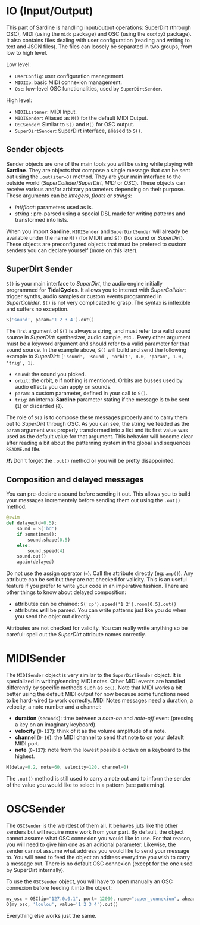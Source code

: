 # IO (Input/Output)

This part of Sardine is handling input/output operations: SuperDirt (through OSC), MIDI (using the `mido` package) and OSC (using the `osc4py3` package). It also contains files dealing with user configuration (reading and writing to text and JSON files). The files can loosely be separated in two groups, from low to high level.

Low level:

- `UserConfig`: user configuration management.
- `MIDIIo`: basic MIDI connexion management.
- `Osc`: low-level OSC functionalities, used by `SuperDirtSender`.

High level:

- `MIDIListener`: MIDI Input.
- `MIDISender`: Aliased as `M()` for the default MIDI Output.
- `OSCSender`: Similar to `S()` and `M()` for OSC output.
- `SuperDirtSender`: SuperDirt interface, aliased to `S()`.

## Sender objects

Sender objects are one of the main tools you will be using while playing with **Sardine**. They are objects that compose a single message that can be sent out using the `.out(iter=0)` method. They are your main interface to the outside world (*SuperCollider*/*SuperDirt*, *MIDI* or *OSC*). These objects can receive various and/or arbitrary parameters depending on their purpose. These arguments can be *integers*, *floats* or *strings*:
- *int*/*float*: parameters used as is.
- *string* : pre-parsed using a special DSL made for writing patterns and transformed into lists.

When you import **Sardine**, `MIDISender` and `SuperDirtSender` will already be available under the name `M()` (for MIDI) and `S()` (for sound or *SuperDirt*). These objects are preconfigured objects that must be prefered to custom senders you can declare yourself (more on this later).

## SuperDirt Sender

`S()` is your main interface to *SuperDirt*, the audio engine initially programmed for **TidalCycles**. It allows you to interact with *SuperCollider*: trigger synths, audio samples or custom events programmed in *SuperCollider*. `S()` is not very complicated to grasp. The syntax is inflexible and suffers no exception.

```python
S('sound', param='1 2 3 4').out()
```

The first argument of `S()` is always a string, and must refer to a valid sound source in *SuperDirt*: synthesizer, audio sample, etc... Every other argument must be a keyword argument and should refer to a valid parameter for that sound source. In the example above, `S()` will build and send the following example to *SuperDirt*: `['sound', 'sound', 'orbit', 0.0, 'param', 1.0, 'trig', 1]`.
- `sound`: the sound you picked.
- `orbit`: the orbit, `0` if nothing is mentioned. Orbits are busses used by audio effects you can apply on sounds.
- `param`: a custom parameter, defined in your call to `S()`.
- `trig`: an internal **Sardine** parameter stating if the message is to be sent (`1`) or discarded (`0`).

The role of `S()` is to compose these messages properly and to carry them out to *SuperDirt* through OSC. As you can see, the string we feeded as the `param` argument was properly transformed into a list and its first value was used as the default value for that argument. This behavior will become clear after reading a bit about the patterning system in the global and sequences `README.md` file.

**/!\\** Don't forget the `.out()` method or you will be pretty disappointed.

## Composition and delayed messages

You can pre-declare a sound before sending it out. This allows you to build your messages incrementely before sending them out using the `.out()` method.

```python
@swim
def delayed(d=0.5):
    sound = S('bd')
    if sometimes():
        sound.shape(0.5)
    else:
        sound.speed(4)
    sound.out()
    again(delayed)
```

Do not use the assign operator (`=`). Call the attribute directly (eg: `amp()`). Any attribute can be set but they are not checked for validity. This is an useful feature if you prefer to write your code in an imperative fashion. There are other things to know about delayed composition:
- attributes can be chained: `S('cp').speed('1 2').room(0.5).out()`
- attributes **will** be parsed. You can write patterns just like you do when you send the objet out directly.

Attributes are not checked for validity. You can really write anything so be careful: spell out the *SuperDirt* attribute names correctly.

# MIDISender

The `MIDISender` object is very similar to the `SuperDirtSender` object. It is specialized in writing/sending MIDI notes. Other MIDI events are handled differently by specific methods such as `cc()`. Note that MIDI works a bit better using the default MIDI output for now because some functions need to be hard-wired to work correctly. MIDI Notes messages need a duration, a velocity, a note number and a channel:

- **duration** (`seconds`): time between a *note-on* and *note-off* event (pressing a key on an imaginary keyboard).
- **velocity** (`0-127`): think of it as the volume amplitude of a note.
- **channel** (`0-16`): the MIDI channel to send that note to on your default MIDI port.
- **note** (`0-127`): note from the lowest possible octave on a keyboard to the highest.

```python
M(delay=0.2, note=60, velocity=120, channel=0)
```

The `.out()` method is still used to carry a note out and to inform the sender of the value you would like to select in a pattern (see patterning).

# OSCSender

The `OSCSender` is the weirdest of them all. It behaves juts like the other senders but will require more work from your part. By default, the object cannot assume what OSC connexion you would like to use. For that reason, you will need to give him one as an aditional parameter. Likewise, the sender cannot assume what address you would like to send your message to. You will need to feed the object an address everytime you wish to carry a message out. There is no default OSC connexion (except for the one used by SuperDirt internally).

To use the `OSCSender` object, you will have to open manually an OSC connexion before feeding it into the object:
```python
my_osc = OSC(ip="127.0.0.1", port= 12000, name="super_connexion", ahead_amount=0.25)
O(my_osc, 'loulou', value='1 2 3 4').out()
```

Everything else works just the same.
